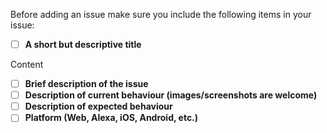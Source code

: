 Before adding an issue make sure you include the following items in your issue: 
- [ ] **A short but descriptive title**

Content
- [ ] **Brief description of the issue**
- [ ] **Description of current behaviour (images/screenshots are welcome)**
- [ ] **Description of expected behaviour**
- [ ] **Platform (Web, Alexa, iOS, Android, etc.)**

